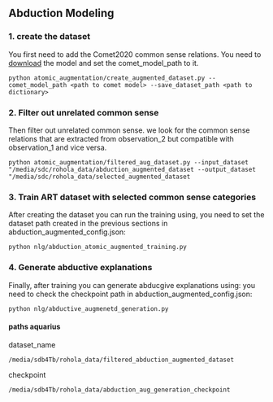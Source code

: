 ## Abduction Modeling

### 1. create the dataset
You first need to add the Comet2020 common sense relations. 
You need to [download](https://storage.googleapis.com/ai2-mosaic-public/projects/mosaic-kgs/comet-atomic_2020_BART.zip) the model and set the comet_model_path to it.
```
python atomic_augmentation/create_augmented_dataset.py --comet_model_path <path to comet model> --save_dataset_path <path to dictionary>
```

### 2. Filter out unrelated common sense
Then filter out unrelated common sense.  we look for the common sense relations that are extracted from observation_2 but compatible with observation_1 and vice versa.

```
python atomic_augmentation/filtered_aug_dataset.py --input_dataset "/media/sdc/rohola_data/abduction_augmented_dataset --output_dataset "/media/sdc/rohola_data/selected_augmented_dataset
```

### 3. Train ART dataset with selected common sense categories

After creating the dataset you can run the training using, you need to set the dataset path created in the previous sections in abduction_augmented_config.json:

```
python nlg/abduction_atomic_augmented_training.py
```

### 4. Generate abductive explanations

Finally, after training you can generate abducgive explanations using:
you need to check the checkpoint path in abduction_augmented_config.json:
```
python nlg/abductive_augmenetd_generation.py
```


#### paths aquarius

dataset_name
```
/media/sdb4Tb/rohola_data/filtered_abduction_augmented_dataset
```
checkpoint
```
/media/sdb4Tb/rohola_data/abduction_aug_generation_checkpoint
```
